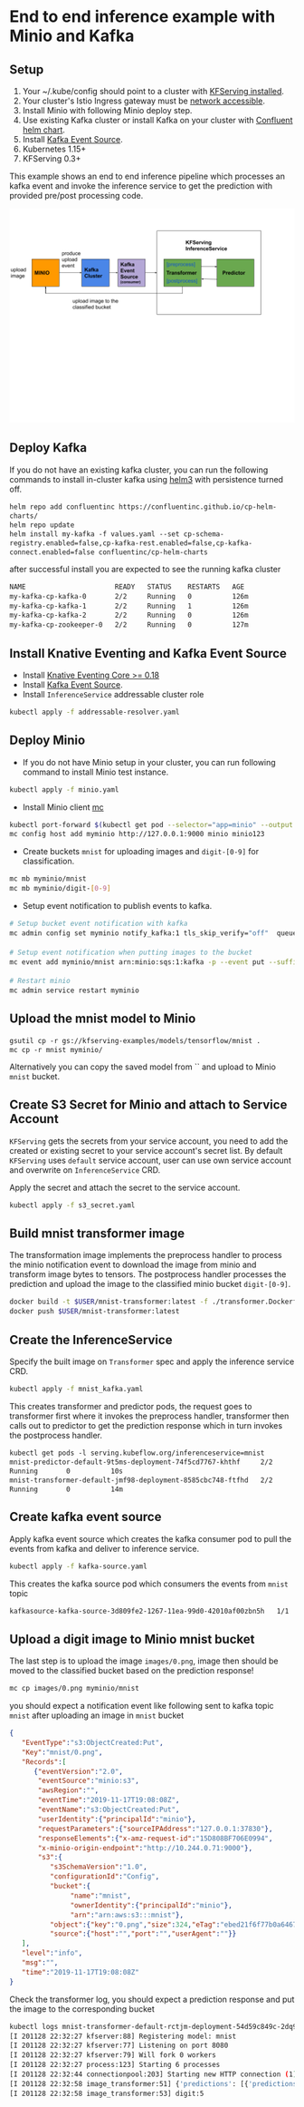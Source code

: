
# End to end inference example with Minio and Kafka
## Setup
1. Your ~/.kube/config should point to a cluster with [KFServing installed](https://github.com/kubeflow/kfserving/#install-kfserving).
2. Your cluster's Istio Ingress gateway must be [network accessible](https://istio.io/latest/docs/tasks/traffic-management/ingress/ingress-control/).
3. Install Minio with following Minio deploy step.
4. Use existing Kafka cluster or install Kafka on your cluster with [Confluent helm chart](https://www.confluent.io/blog/getting-started-apache-kafka-kubernetes/).
5. Install [Kafka Event Source](https://github.com/knative/eventing-contrib/tree/master/kafka/source).
6. Kubernetes 1.15+
7. KFServing 0.3+

This example shows an end to end inference pipeline which processes an kafka event and invoke the inference service to get the prediction with provided
pre/post processing code.

![diagram](images/diagram.png)

## Deploy Kafka
If you do not have an existing kafka cluster, you can run the following commands to install in-cluster kafka using [helm3](https://helm.sh)
with persistence turned off.

```
helm repo add confluentinc https://confluentinc.github.io/cp-helm-charts/
helm repo update
helm install my-kafka -f values.yaml --set cp-schema-registry.enabled=false,cp-kafka-rest.enabled=false,cp-kafka-connect.enabled=false confluentinc/cp-helm-charts
```

after successful install you are expected to see the running kafka cluster
```bash
NAME                      READY   STATUS    RESTARTS   AGE
my-kafka-cp-kafka-0       2/2     Running   0          126m
my-kafka-cp-kafka-1       2/2     Running   1          126m
my-kafka-cp-kafka-2       2/2     Running   0          126m
my-kafka-cp-zookeeper-0   2/2     Running   0          127m
```

## Install Knative Eventing and Kafka Event Source
- Install [Knative Eventing Core >= 0.18](https://knative.dev/docs/install/any-kubernetes-cluster/#installing-the-eventing-component)
- Install [Kafka Event Source](https://github.com/knative-sandbox/eventing-kafka/releases).
- Install `InferenceService` addressable cluster role
```bash
kubectl apply -f addressable-resolver.yaml
```

## Deploy Minio
- If you do not have Minio setup in your cluster, you can run following command to install Minio test instance.
```bash
kubectl apply -f minio.yaml
```

- Install Minio client [mc](https://docs.min.io/docs/minio-client-complete-guide)
```bash
kubectl port-forward $(kubectl get pod --selector="app=minio" --output jsonpath='{.items[0].metadata.name}') 9000:9000
mc config host add myminio http://127.0.0.1:9000 minio minio123
```
- Create buckets `mnist` for uploading images and `digit-[0-9]` for classification.
```bash
mc mb myminio/mnist
mc mb myminio/digit-[0-9]
```

- Setup event notification to publish events to kafka.
```bash
# Setup bucket event notification with kafka
mc admin config set myminio notify_kafka:1 tls_skip_verify="off"  queue_dir="" queue_limit="0" sasl="off" sasl_password="" sasl_username="" tls_client_auth="0" tls="off" client_tls_cert="" client_tls_key="" brokers="my-kafka-cp-kafka-headless:9092" topic="mnist" version=""

# Setup event notification when putting images to the bucket
mc event add myminio/mnist arn:minio:sqs:1:kafka -p --event put --suffix .png

# Restart minio
mc admin service restart myminio
```

## Upload the mnist model to Minio
```
gsutil cp -r gs://kfserving-examples/models/tensorflow/mnist .
mc cp -r mnist myminio/
```

Alternatively you can copy the saved model from `` and upload to Minio `mnist` bucket.

## Create S3 Secret for Minio and attach to Service Account
`KFServing` gets the secrets from your service account, you need to add the created or existing secret to your service account's secret list. 
By default `KFServing` uses `default` service account, user can use own service account and overwrite on `InferenceService` CRD.

Apply the secret and attach the secret to the service account.
```bash
kubectl apply -f s3_secret.yaml
```

## Build mnist transformer image
The transformation image implements the preprocess handler to process the minio notification event to download the image from minio
and transform image bytes to tensors. The postprocess handler processes the prediction and upload the image to the classified minio
bucket `digit-[0-9]`.
```bash
docker build -t $USER/mnist-transformer:latest -f ./transformer.Dockerfile . --rm
docker push $USER/mnist-transformer:latest
```

## Create the InferenceService
Specify the built image on `Transformer` spec and apply the inference service CRD.
```bash
kubectl apply -f mnist_kafka.yaml 
```

This creates transformer and predictor pods, the request goes to transformer first where it invokes the preprocess handler, transformer
then calls out to predictor to get the prediction response which in turn invokes the postprocess handler. 
```
kubectl get pods -l serving.kubeflow.org/inferenceservice=mnist
mnist-predictor-default-9t5ms-deployment-74f5cd7767-khthf     2/2     Running       0          10s
mnist-transformer-default-jmf98-deployment-8585cbc748-ftfhd   2/2     Running       0          14m
```

## Create kafka event source
Apply kafka event source which creates the kafka consumer pod to pull the events from kafka and deliver to inference service.
```bash
kubectl apply -f kafka-source.yaml
```

This creates the kafka source pod which consumers the events from `mnist` topic
```bash
kafkasource-kafka-source-3d809fe2-1267-11ea-99d0-42010af00zbn5h   1/1     Running   0          8h
```

## Upload a digit image to Minio mnist bucket
The last step is to upload the image `images/0.png`, image then should be moved to the classified bucket based on the prediction response!
```bash
mc cp images/0.png myminio/mnist
```
you should expect a notification event like following sent to kafka topic `mnist` after uploading an image in `mnist` bucket
```json
{
   "EventType":"s3:ObjectCreated:Put",
   "Key":"mnist/0.png",
   "Records":[
      {"eventVersion":"2.0",
       "eventSource":"minio:s3",
       "awsRegion":"",
       "eventTime":"2019-11-17T19:08:08Z",
       "eventName":"s3:ObjectCreated:Put",
       "userIdentity":{"principalId":"minio"},
       "requestParameters":{"sourceIPAddress":"127.0.0.1:37830"},
       "responseElements":{"x-amz-request-id":"15D808BF706E0994",
       "x-minio-origin-endpoint":"http://10.244.0.71:9000"},
       "s3":{
          "s3SchemaVersion":"1.0",
          "configurationId":"Config",
          "bucket":{
               "name":"mnist",
               "ownerIdentity":{"principalId":"minio"},
               "arn":"arn:aws:s3:::mnist"},
          "object":{"key":"0.png","size":324,"eTag":"ebed21f6f77b0a64673a3c96b0c623ba","contentType":"image/png","userMetadata":{"content-type":"image/png"},"versionId":"1","sequencer":"15D808BF706E0994"}},
          "source":{"host":"","port":"","userAgent":""}}
   ],
   "level":"info",
   "msg":"",
   "time":"2019-11-17T19:08:08Z"
}
```

Check the transformer log, you should expect a prediction response and put the image to the corresponding bucket
```bash
kubectl logs mnist-transformer-default-rctjm-deployment-54d59c849c-2dq98  kfserving-container
[I 201128 22:32:27 kfserver:88] Registering model: mnist
[I 201128 22:32:27 kfserver:77] Listening on port 8080
[I 201128 22:32:27 kfserver:79] Will fork 0 workers
[I 201128 22:32:27 process:123] Starting 6 processes
[I 201128 22:32:44 connectionpool:203] Starting new HTTP connection (1): minio-service
[I 201128 22:32:58 image_transformer:51] {'predictions': [{'predictions': [0.0247901566, 1.37231364e-05, 0.0202635303, 0.39037028, 0.000513458275, 0.435112566, 0.000607515569, 0.00041125578, 0.127784252, 0.000133168287], 'classes': 5}]}
[I 201128 22:32:58 image_transformer:53] digit:5
```

